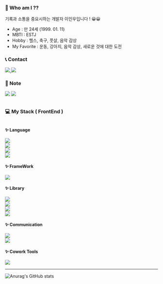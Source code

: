 ### 🤔 Who am I ??

기록과 소통을 중요시하는 개발자 이인우입니다 ! 😀😀  <br>

-  Age : 만 24세 (1999. 01. 11) <br>
- MBTI : ESTJ <br>
-  Hobby : 헬스, 축구, 풋살, 음악 감상 <br>
-  My Favorite : 운동, 강아지, 음악 감상, 새로운 것에 대한 도전 <br>

### 📞 Contact 

<a href="mailto:dkdnmju@gmail.com"><img src="https://img.shields.io/badge/Gmail-EA4335?style=for-the-badge&logo=Gmail&logoColor=white"> </a>
<a href="https://www.instagram.com/2noo_o/"><img src="https://img.shields.io/badge/instagram-E4405F?style=for-the-badge&logo=instagram&logoColor=white"></a>

### 📝 Note

<a href="https://github.com/dpftlel21"><img src="https://img.shields.io/badge/github-181717?style=for-the-badge&logo=github&logoColor=white"></a>
<a href="https://velog.io/@dpftlel21"><img src="https://img.shields.io/badge/Velog-20c997?style=for-the-badge&logo=Vimeo&logoColor=white"></a>

<div style="display:flex; flex-direction:column; align-items:flex-start;">

### 💻 My Stack ( FrontEnd )

#### ✨ Language
<img src="https://img.shields.io/badge/html5-E34F26?style=flat-square&logo=html5&logoColor=white"> 
<img src="https://img.shields.io/badge/css-1572B6?style=flat-square&logo=css3&logoColor=white"> 
<img src="https://img.shields.io/badge/javascript-F7DF1E?style=flat-square&logo=javascript&logoColor=white">
<img src="https://img.shields.io/badge/typescript-3178C6?style=flat-square&logo=typescript&logoColor=white">

#### ✨ FrameWork
<img src="https://img.shields.io/badge/react-61DAFB?style=flat-square&logo=react&logoColor=white">

#### ✨ Library
<img src="https://img.shields.io/badge/tailwindcss-06B6D4?style=flat-square&logo=tailwindcss&logoColor=white">
<img src="https://img.shields.io/badge/styledcomponents-DB7093?style=flat-square&logo=styledcomponents&logoColor=white">
<img src="https://img.shields.io/badge/redux-764ABC?style=flat-square&logo=redux&logoColor=white">
<img src="https://img.shields.io/badge/axios-5A29E4?style=flat-square&logo=axios&logoColor=white">

#### ✨ Communication
<img src="https://img.shields.io/badge/figma-F24E1E?style=flat-square&logo=figma&logoColor=white">
<img src="https://img.shields.io/badge/discord-5865F2?style=flat-square&logo=discord&logoColor=white">

#### ✨ Cowork Tools
<img src="https://img.shields.io/badge/visualstudiocode-007ACC?style=flat-square&logo=visualstudiocode&logoColor=white">
</div>

---

![Anurag's GitHub stats](https://github-readme-stats.vercel.app/api?username=dpftlel21&show_icons=true&theme=radical)

<!--
**dpftlel21/dpftlel21** is a ✨ _special_ ✨ repository because its `README.md` (this file) appears on your GitHub profile.

Here are some ideas to get you started:

- 🔭 I’m currently working on ...
- 🌱 I’m currently learning ...
- 👯 I’m looking to collaborate on ...
- 🤔 I’m looking for help with ...
- 💬 Ask me about ...
- 📫 How to reach me: ...
- 😄 Pronouns: ...
- ⚡ Fun fact: ...
-->
